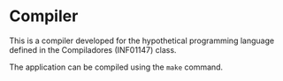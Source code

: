# Compiler

This is a compiler developed for the hypothetical programming language defined in the Compiladores (INF01147) class.

The application can be compiled using the `make` command.
